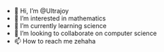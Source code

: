 - 👋 Hi, I’m @Ultrajoy
- 👀 I’m interested in mathematics
- 🌱 I’m currently learning science
- 💞️ I’m looking to collaborate on computer science
- 📫 How to reach me zehaha

<!---
Ultrajoy/Ultrajoy is a ✨ special ✨ repository because its `README.md` (this file) appears on your GitHub profile.
You can click the Preview link to take a look at your changes.
--->
